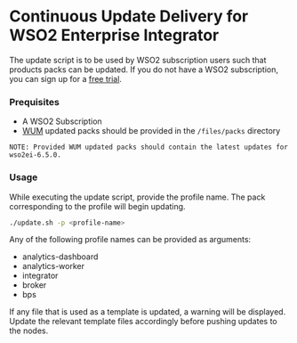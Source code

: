# Continuous Update Delivery for WSO2 Enterprise Integrator

The update script is to be used by WSO2 subscription users such that products packs can be updated. If you do not have a WSO2 subscription, you can sign up for a [free trial](https://wso2.com/subscription/free-trial).

### Prequisites
* A WSO2 Subscription
* [WUM](https://wso2.com/updates/wum) updated packs should be provided in the `/files/packs` directory

`
NOTE: Provided WUM updated packs should contain the latest updates for wso2ei-6.5.0.
`

### Usage
While executing the update script, provide the profile name. The pack corresponding to the profile will begin updating.
```bash
./update.sh -p <profile-name>
```
Any of the following profile names can be provided as arguments:
* analytics-dashboard
* analytics-worker
* integrator
* broker
* bps

If any file that is used as a template is updated, a warning will be displayed. Update the relevant template files accordingly before pushing updates to the nodes.
